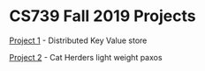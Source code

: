 # CS739 Fall 2019 Projects

[Project 1](https://github.com/sekcheong/cs739_2019/tree/master/proj1) - Distributed Key Value store

[Project 2](https://github.com/sekcheong/cs739_2019/tree/master/proj2) - Cat Herders light weight paxos 

